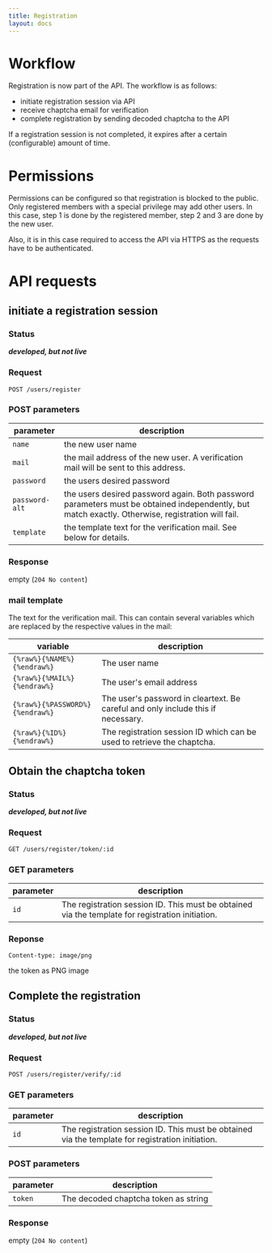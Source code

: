 ```yaml
---
title: Registration
layout: docs
---
```

# Workflow
Registration is now part of the API. The workflow is as follows:

* initiate registration session via API
* receive chaptcha email for verification
* complete registration by sending decoded chaptcha to the API

If a registration session is not completed, it expires after a certain (configurable) amount of time.

# Permissions
Permissions can be configured so that registration is blocked to the public. Only registered members with a special privilege may add other users. In this case, step 1 is done by the registered member, step 2 and 3 are done by the new user.

Also, it is in this case required to access the API via HTTPS as the requests have to be authenticated.

# API requests
## initiate a registration session

### Status
***developed, but not live***

### Request
```
POST /users/register
```

### POST parameters
parameter      | description
---------------|-------------------
`name`         | the new user name
`mail`         | the mail address of the new user. A verification mail will be sent to this address.
`password`     | the users desired password
`password-alt` | the users desired password again. Both password parameters must be obtained independently, but match exactly. Otherwise, registration will fail.
`template`     | the template text for the verification mail. See below for details.

### Response
empty (`204 No content`)

### mail template
The text for the verification mail. This can contain several variables which are replaced by the respective values in the mail:

variable                        | description
--------------------------------|--------------------------
`{%raw%}{%NAME%}{%endraw%}`     | The user name
`{%raw%}{%MAIL%}{%endraw%}`     | The user's email address
`{%raw%}{%PASSWORD%}{%endraw%}` | The user's password in cleartext. Be careful and only include this if necessary.
`{%raw%}{%ID%}{%endraw%}`       | The registration session ID which can be used to retrieve the chaptcha.

## Obtain the chaptcha token
### Status
***developed, but not live***

### Request
```
GET /users/register/token/:id
```

### GET parameters
parameter | description
----------|------------------
`id`      | The registration session ID. This must be obtained via the template for registration initiation.

### Reponse
`Content-type: image/png`

the token as PNG image

## Complete the registration
### Status
***developed, but not live***

### Request
```
POST /users/register/verify/:id
```

### GET parameters
parameter | description
----------|------------------
`id`      | The registration session ID. This must be obtained via the template for registration initiation.

### POST parameters
parameter | description
----------|------------------
`token`   | The decoded chaptcha token as string

### Response
empty (`204 No content`)



